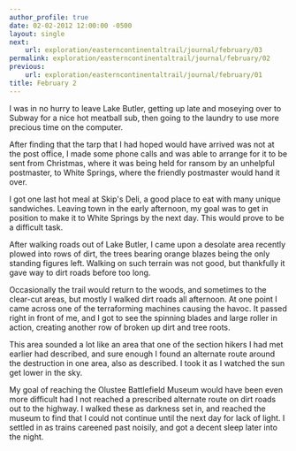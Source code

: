 ```yaml
---
author_profile: true
date: 02-02-2012 12:00:00 -0500
layout: single
next:
    url: exploration/easterncontinentaltrail/journal/february/03
permalink: exploration/easterncontinentaltrail/journal/february/02
previous:
    url: exploration/easterncontinentaltrail/journal/february/01
title: February 2
---
```

I was in no hurry to leave Lake Butler, getting up late and moseying over to Subway for a nice hot meatball sub, then going to the laundry to use more precious time on the computer.

After finding that the tarp that I had hoped would have arrived was not at the post office, I made some phone calls and was able to arrange for it to be sent from Christmas, where it was being held for ransom by an unhelpful postmaster, to White Springs, where the friendly postmaster would hand it over.

I got one last hot meal at Skip's Deli, a good place to eat with many unique sandwiches. Leaving town in the early afternoon, my goal was to get in position to make it to White Springs by the next day. This would prove to be a difficult task.

After walking roads out of Lake Butler, I came upon a desolate area recently plowed into rows of dirt, the trees bearing orange blazes being the only standing figures left. Walking on such terrain was not good, but thankfully it gave way to dirt roads before too long.

Occasionally the trail would return to the woods, and sometimes to the clear-cut areas, but mostly I walked dirt roads all afternoon. At one point I came across one of the terraforming machines causing the havoc. It passed right in front of me, and I got to see the spinning blades and large roller in action, creating another row of broken up dirt and tree roots.

This area sounded a lot like an area that one of the section hikers I had met earlier had described, and sure enough I found an alternate route around the destruction in one area, also as described. I took it as I watched the sun get lower in the sky.

My goal of reaching the Olustee Battlefield Museum would have been even more difficult had I not reached a prescribed alternate route on dirt roads out to the highway. I walked these as darkness set in, and reached the museum to find that I could not continue until the next day for lack of light. I settled in as trains careened past noisily, and got a decent sleep later into the night.